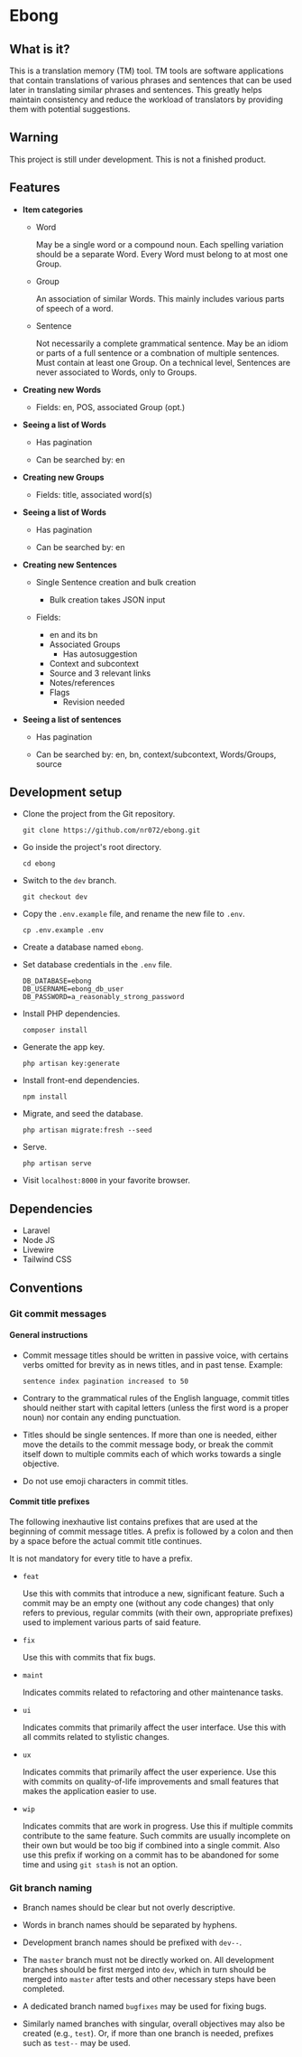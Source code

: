 # Ebong



## What is it?

This is a translation memory (TM) tool.
TM tools are software applications that contain translations of various phrases and sentences
that can be used later in translating similar phrases and sentences.
This greatly helps maintain consistency and
reduce the workload of translators by providing them with potential suggestions.



## Warning

This project is still under development. This is not a finished product.



## Features

- **Item categories**

  - Word

    May be a single word or a compound noun.
    Each spelling variation should be a separate Word.
    Every Word must belong to at most one Group.

  - Group

    An association of similar Words.
    This mainly includes various parts of speech of a word.

  - Sentence

    Not necessarily a complete grammatical sentence.
    May be an idiom or parts of a full sentence or a combnation of multiple sentences.
    Must contain at least one Group.
    On a technical level, Sentences are never associated to Words, only to Groups.

- **Creating new Words**

  - Fields: en, POS, associated Group (opt.)

- **Seeing a list of Words**

  - Has pagination

  - Can be searched by: en

- **Creating new Groups**

  - Fields: title, associated word(s)

- **Seeing a list of Words**

  - Has pagination

  - Can be searched by: en

- **Creating new Sentences**

  - Single Sentence creation and bulk creation
    - Bulk creation takes JSON input

  - Fields:
    - en and its bn
    - Associated Groups
      - Has autosuggestion
    - Context and subcontext
    - Source and 3 relevant links
    - Notes/references
    - Flags
      - Revision needed

- **Seeing a list of sentences**

  - Has pagination

  - Can be searched by: en, bn, context/subcontext, Words/Groups, source



## Development setup

- Clone the project from the Git repository.

  ```shell
  git clone https://github.com/nr072/ebong.git

  ```

- Go inside the project's root directory.

  ```shell
  cd ebong

  ```

- Switch to the `dev` branch.

  ```shell
  git checkout dev

  ```

- Copy the `.env.example` file, and rename the new file to `.env`.

  ```shell
  cp .env.example .env

  ```

- Create a database named `ebong`.

- Set database credentials in the `.env` file.

  ```
  DB_DATABASE=ebong
  DB_USERNAME=ebong_db_user
  DB_PASSWORD=a_reasonably_strong_password

  ```

- Install PHP dependencies.

  ```shell
  composer install

  ```

- Generate the app key.

  ```shell
  php artisan key:generate

  ```

- Install front-end dependencies.

  ```shell
  npm install

  ```

- Migrate, and seed the database.

  ```shell
  php artisan migrate:fresh --seed

  ```

- Serve.

  ```shell
  php artisan serve

  ```

- Visit `localhost:8000` in your favorite browser.



## Dependencies

- Laravel
- Node JS
- Livewire
- Tailwind CSS



## Conventions

### Git commit messages

#### General instructions

- Commit message titles should be written in passive voice,
  with certains verbs omitted for brevity as in news titles,
  and in past tense.
  Example:

  ```
  sentence index pagination increased to 50
  ```

- Contrary to the grammatical rules of the English language,
  commit titles should neither start with capital letters
  (unless the first word is a proper noun)
  nor contain any ending punctuation.

- Titles should be single sentences.
  If more than one is needed,
  either move the details to the commit message body, or
  break the commit itself down to multiple commits
  each of which works towards a single objective.

- Do not use emoji characters in commit titles.

#### Commit title prefixes

The following inexhautive list contains prefixes that
are used at the beginning of commit message titles.
A prefix is followed by a colon and then by a space
before the actual commit title continues.

It is not mandatory for every title to have a prefix.

- `feat`

  Use this with commits that introduce a new, significant feature.
  Such a commit may be an empty one (without any code changes) that only refers to
  previous, regular commits (with their own, appropriate prefixes)
  used to implement various parts of said feature.

- `fix`

  Use this with commits that fix bugs.

- `maint`

  Indicates commits related to refactoring and other maintenance tasks.

- `ui`

  Indicates commits that primarily affect the user interface.
  Use this with all commits related to stylistic changes.

- `ux`

  Indicates commits that primarily affect the user experience.
  Use this with commits on quality-of-life improvements and
  small features that makes the application easier to use.

- `wip`

  Indicates commits that are work in progress.
  Use this if multiple commits contribute to the same feature.
  Such commits are usually incomplete on their own but
  would be too big if combined into a single commit.
  Also use this prefix if working on a commit has to be abandoned for some time
  and using `git stash` is not an option.

### Git branch naming

- Branch names should be clear but not overly descriptive.

- Words in branch names should be separated by hyphens.

- Development branch names should be prefixed with `dev--`.

- The `master` branch must not be directly worked on.
  All development branches should be first merged into `dev`,
  which in turn should be merged into `master`
  after tests and other necessary steps have been completed.

- A dedicated branch named `bugfixes` may be used for fixing bugs.

- Similarly named branches with singular, overall objectives may also be created (e.g., `test`).
  Or, if more than one branch is needed, prefixes such as `test--` may be used.
